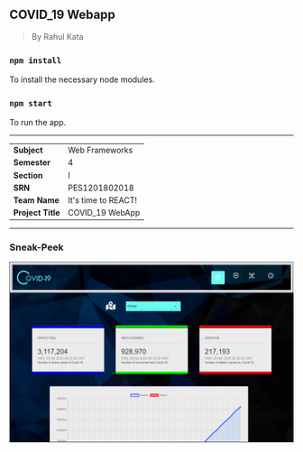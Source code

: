 COVID_19 Webapp
---

> By Rahul Kata

### `npm install`

To install the necessary node modules.


### `npm start`

To run the app.

---
<table>
  <tr>
    <td><b>Subject</b></td>
    <td>Web Frameworks</td>
  </tr>
  <tr>
    <td><b>Semester</b></td>
    <td>4</td>
  </tr>
  <tr>
    <td><b>Section</b></td>
    <td>I</td>
  </tr>
  <tr>
    <td><b>SRN</b></td>
    <td>PES1201802018</td>
  </tr>
  <tr>
    <td><b>Team Name</b></td>
    <td>It's time to REACT!</td>
  </tr>
  <tr>
    <td><b>Project Title</b></td>
    <td>COVID_19 WebApp</td>
  </tr>
</table>

---

### Sneak-Peek

<img src="./sneak1.png" alt="Home_Page"/>
